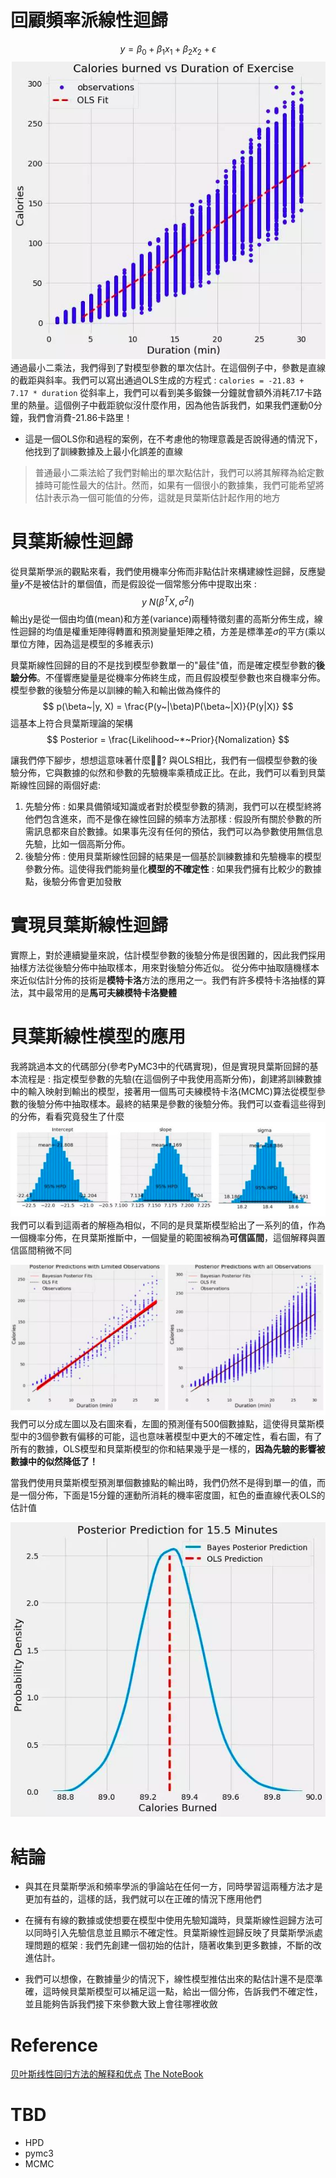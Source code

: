 # 回顧頻率派線性迴歸

$$
y = \beta_{0} + \beta_{1}x_{1} + \beta_{2}x_{2} + \epsilon
$$
<img src = './images/Bayesian_linear_1.png'></img>
通過最小二乘法，我們得到了對模型參數的單次估計。在這個例子中，參數是直線的截距與斜率。我們可以寫出通過OLS生成的方程式 : 
`calories = -21.83 + 7.17 * duration`
從斜率上，我們可以看到美多鍛鍊一分鐘就會額外消耗7.17卡路里的熱量。這個例子中截距貌似沒什麼作用，因為他告訴我們，如果我們運動0分鐘，我們會消費-21.86卡路里！
* 這是一個OLS你和過程的案例，在不考慮他的物理意義是否說得通的情況下，他找到了訓練數據及上最小化誤差的直線
> 普通最小二乘法給了我們對輸出的單次點估計，我們可以將其解釋為給定數據時可能性最大的估計。然而，如果有一個很小的數據集，我們可能希望將估計表示為一個可能值的分佈，這就是貝葉斯估計起作用的地方
# 貝葉斯線性迴歸
從貝葉斯學派的觀點來看，我們使用機率分佈而非點估計來構建線性迴歸，反應變量$y$不是被估計的單個值，而是假設從一個常態分佈中提取出來 : 
$$
y ~ N(\beta^{T} X, \sigma^{2} I)
$$
輸出y是從一個由均值(mean)和方差(variance)兩種特徵刻畫的高斯分佈生成，線性迴歸的均值是權重矩陣得轉置和預測變量矩陣之積，方差是標準差$\sigma$的平方(乘以單位方陣，因為這是模型的多維表示)

貝葉斯線性回歸的目的不是找到模型參數單一的"最佳"值，而是確定模型參數的**後驗分佈**。不僅響應變量是從機率分佈終生成，而且假設模型參數也來自機率分佈。模型參數的後驗分佈是以訓練的輸入和輸出做為條件的
$$
p(\beta~|y, X) = \frac{P(y~|\beta)P(\beta~|X)}{P(y|X)}
$$
這基本上符合貝葉斯理論的架構
$$
Posterior = \frac{Likelihood~*~Prior}{Nomalization}
$$

讓我們停下腳步，想想這意味著什麼? 與OLS相比，我們有一個模型參數的後驗分佈，它與數據的似然和參數的先驗機率乘積成正比。在此，我們可以看到貝葉斯線性回歸的兩個好處: 
1. 先驗分佈 : 如果具備領域知識或者對於模型參數的猜測，我們可以在模型終將他們包含進來，而不是像在線性回歸的頻率方法那樣 : 假設所有關於參數的所需訊息都來自於數據。如果事先沒有任何的預估，我們可以為參數使用無信息先驗，比如一個高斯分佈。
2. 後驗分佈 : 使用貝葉斯線性回歸的結果是一個基於訓練數據和先驗機率的模型參數分佈。這使得我們能夠量化**模型的不確定性** : 如果我們擁有比較少的數據點，後驗分佈會更加發散

# 實現貝葉斯線性迴歸
實際上，對於連續變量來說，估計模型參數的後驗分佈是很困難的，因此我們採用抽樣方法從後驗分佈中抽取樣本，用來對後驗分佈近似。
從分佈中抽取隨機樣本來近似估計分佈的技術是**模特卡洛**方法的應用之一。我們有許多模特卡洛抽樣的算法，其中最常用的是**馬可夫練模特卡洛變體**

# 貝葉斯線性模型的應用
我將跳過本文的代碼部分(參考PyMC3中的代碼實現)，但是實現貝葉斯回歸的基本流程是 : 指定模型參數的先驗(在這個例子中我使用高斯分佈)，創建將訓練數據中的輸入映射到輸出的模型，接著用一個馬可夫練模特卡洛(MCMC)算法從模型參數的後驗分佈中抽取樣本。最終的結果是參數的後驗分佈。我們可以查看這些得到的分佈，看看究竟發生了什麼
<img src = './images/Bayesian_linear_2.png'></img>
我們可以看到這兩者的解極為相似，不同的是貝葉斯模型給出了一系列的值，作為一個機率分佈，在貝葉斯推斷中，一個變量的範圍被稱為**可信區間**，這個解釋與置信區間稍微不同

<img src = './images/Bayesian_linear_3.png'></img>
我們可以分成左圖以及右圖來看，左圖的預測僅有500個數據點，這使得貝葉斯模型中的3個參數有偏移的可能，這也意味著模型中更大的不確定性，看右圖，有了所有的數據，OLS模型和貝葉斯模型的你和結果幾乎是一樣的，**因為先驗的影響被數據中的似然降低了！**


當我們使用貝葉斯模型預測單個數據點的輸出時，我們仍然不是得到單一的值，而是一個分佈，下面是15分鐘的運動所消耗的機率密度圖，紅色的垂直線代表OLS的估計值

<img src = './images/Bayesian_linear_4.png'></img>

# 結論 
* 與其在貝葉斯學派和頻率學派的爭論站在任何一方，同時學習這兩種方法才是更加有益的，這樣的話，我們就可以在正確的情況下應用他們

* 在擁有有線的數據或使想要在模型中使用先驗知識時，貝葉斯線性迴歸方法可以同時引入先驗信息並且顯示不確定性。貝葉斯線性迴歸反映了貝葉斯學派處理問題的框架 : 我們先創建一個初始的估計，隨著收集到更多數據，不斷的改進估計。

* 我們可以想像，在數據量少的情況下，線性模型推估出來的點估計還不是麼準確，這時候貝葉斯模型可以補足這一點，給出一個分佈，告訴我們不確定性，並且能夠告訴我們接下來參數大致上會往哪裡收斂

# Reference
[贝叶斯线性回归方法的解释和优点](https://zhuanlan.zhihu.com/p/36107616)
[The NoteBook](https://github.com/WillKoehrsen/Data-Analysis/blob/master/bayesian_lr/Bayesian%20Linear%20Regression%20Demonstration.ipynb)

# TBD
* HPD 
* pymc3
* MCMC
